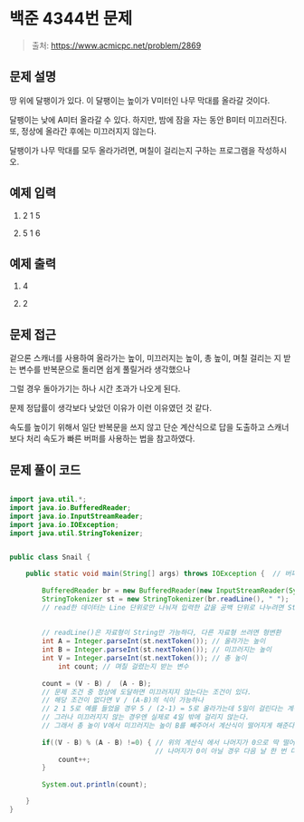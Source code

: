 # 백준 4344번 문제

> 출처: https://www.acmicpc.net/problem/2869

## 문제 설명

땅 위에 달팽이가 있다. 이 달팽이는 높이가 V미터인 나무 막대를 올라갈 것이다.

달팽이는 낮에 A미터 올라갈 수 있다. 하지만, 밤에 잠을 자는 동안 B미터 미끄러진다. 또, 정상에 올라간 후에는 미끄러지지 않는다.

달팽이가 나무 막대를 모두 올라가려면, 며칠이 걸리는지 구하는 프로그램을 작성하시오.

## 예제 입력
1. 2 1 5

2. 5 1 6

## 예제 출력
1. 4

2. 2

## 문제 접근

겉으론 스캐너를 사용하여 올라가는 높이, 미끄러지는 높이, 총 높이, 며칠 걸리는 지 받는 변수를 반복문으로 돌리면 쉽게 풀릴거라 생각했으나 

그럴 경우 돌아가기는 하나 시간 초과가 나오게 된다.

문제 정답률이 생각보다 낮았던 이유가 이런 이유였던 것 같다.

속도를 높이기 위해서 일단 반복문을 쓰지 않고 단순 계산식으로 답을 도출하고 스캐너보다 처리 속도가 빠른 버퍼를 사용하는 법을 참고하였다.


## 문제 풀이 코드
```java

import java.util.*;
import java.io.BufferedReader;
import java.io.InputStreamReader;
import java.io.IOException;
import java.util.StringTokenizer;


public class Snail {

	public static void main(String[] args) throws IOException {  // 버퍼를 쓰기위한 예외처리
		
		BufferedReader br = new BufferedReader(new InputStreamReader(System.in));
		StringTokenizer st = new StringTokenizer(br.readLine(), " "); 
		// read한 데이터는 Line 단위로만 나눠져 입력한 값을 공백 단위로 나누려면 StringTokenizer 사용
		
		
		// readLine()은 자료형이 String만 가능하다, 다른 자료형 쓰려면 형변환
        int A = Integer.parseInt(st.nextToken()); // 올라가는 높이
        int B = Integer.parseInt(st.nextToken()); // 미끄러지는 높이
        int V = Integer.parseInt(st.nextToken()); // 총 높이
		    int count; // 며칠 걸렸는지 받는 변수
		
		count = (V - B) /  (A - B); 
		// 문제 조건 중 정상에 도달하면 미끄러지지 않는다는 조건이 있다.
		// 해당 조건이 없다면 V / (A-B)의 식이 가능하나 
		// 2 1 5로 예를 들었을 경우 5 / (2-1) = 5로 올라가는데 5일이 걸린다는 계산이 나온다.
		// 그러나 미끄러지지 않는 경우엔 실제로 4일 밖에 걸리지 않는다.
		// 그래서 총 높이 V에서 미끄러지는 높이 B를 빼주어서 계산식이 떨어지게 해준다. (하루를 빼준다는 느낌)
		
		if((V - B) % (A - B) !=0) { // 위의 계산식 에서 나머지가 0으로 딱 떨어진다면 며칠이 걸렸는지 바로 나오나
			                        // 나머지가 0이 아닐 경우 다음 날 한 번 더 올라가야 하기 때문에 하루를 추가해준다.
			count++;
		}
		
		System.out.println(count);

	}
}
